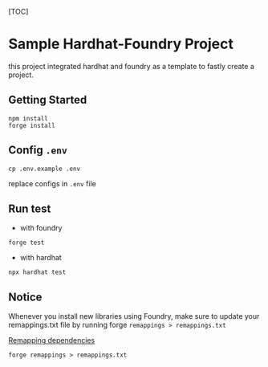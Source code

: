 [TOC]

# Sample Hardhat-Foundry Project

this project integrated hardhat and foundry as a template to fastly create a project.

## Getting Started

```
npm install
forge install
```

## Config `.env`

```
cp .env.example .env
```

replace configs in `.env` file

## Run test

- with foundry

```
forge test
```

- with hardhat

```
npx hardhat test
```

## Notice

Whenever you install new libraries using Foundry, make sure to update your remappings.txt file by running forge `remappings > remappings.txt`

[Remapping dependencies](https://book.getfoundry.sh/projects/dependencies#remapping-dependencies)

```
forge remappings > remappings.txt
```
